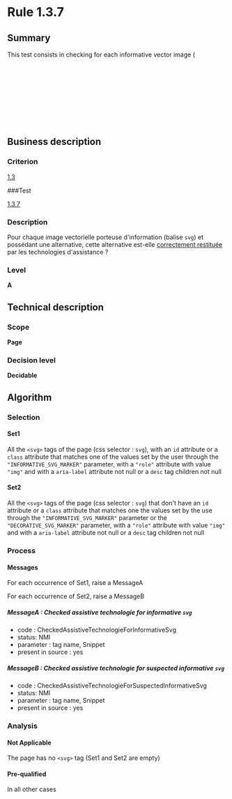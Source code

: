 # Rule 1.3.7

## Summary

This test consists in checking for each informative vector image (<svg> tag) with an alternative are compatible with assistive Technology.

## Business description

### Criterion

[1.3](http://references.modernisation.gouv.fr/referentiel-technique-0#crit-1-3)

###Test

[1.3.7](http://references.modernisation.gouv.fr/referentiel-technique-0#test-1-3-7)

### Description

Pour chaque image vectorielle porteuse d'information (balise `svg`) et poss&eacute;dant une alternative, cette alternative est-elle <a href="http://references.modernisation.gouv.fr/sites/default/files/RGAA3_RC2-1/glossaire.htm#mRestitutionCorrecte">correctement restitu&eacute;e</a> par les technologies d'assistance ?

### Level

**A**

## Technical description

### Scope

**Page**

### Decision level

**Decidable**

## Algorithm

### Selection

#### Set1

All the `<svg>` tags of the page (css selector : `svg`), with an `id` attribute or a `class` attribute that matches one of the values set by the user through the `"INFORMATIVE_SVG_MARKER"` parameter, with a `"role"` attribute with value `"img"` and with a `aria-label` attribute not null or a `desc` tag children not null

#### Set2

All the `<svg>` tags of the page (css selector : `svg`) that don't have an `id` attribute or a `class` attribute that matches one the values set by the use through the `"INFORMATIVE_SVG_MARKER"` parameter or the `"DECORATIVE_SVG_MARKER"` parameter, with a `"role"` attribute with value `"img"` and with a `aria-label` attribute not null or a `desc` tag children not null

### Process

#### Messages

For each occurrence of Set1, raise a MessageA

For each occurrence of Set2, raise a MessageB

##### MessageA : Checked assistive technologie for informative `svg` 

-    code : CheckedAssistiveTechnologieForInformativeSvg
-    status: NMI
-    parameter : tag name, Snippet
-    present in source : yes

##### MessageB : Checked assistive technologie for suspected informative `svg` 

-    code : CheckedAssistiveTechnologieForSuspectedInformativeSvg
-    status: NMI
-    parameter : tag name, Snippet
-    present in source : yes

### Analysis

#### Not Applicable

The page has no `<svg>` tag (Set1 and Set2 are empty)

#### Pre-qualified

In all other cases
